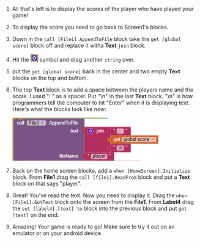 1. All that's left is to display the scores of the player who have played your game!

2. To display the score you need to go back to Screen1's blocks. 

3. Down in the `call [File1].AppendToFile` block take the `get [global score]` block off and replace it witha  **Text** `join` block.

4. Hit the ![](/assets/symbol.png) symbol and drag another `string` over. 

5. put the `get [global score]` back in the center and two empty **Text** blocks on the top and bottom.

6. The top **Text** block is to add a space between the players name and the score. I used ": " as a spacer. Put "\n" in the last **Text** block. "\n" is how programmers tell the computer to hit "Enter" when it is displaying text. Here's what the blocks look like now: 

    ![](/assets/fixedappendscore.png)
    
7. Back on the home screen blocks, add a `when [HomeScreen].Initialize` block. From **File1** drag the `call [file1].ReadFrom` block and put a **Text** block on that says "player".

8. Great! You've read the text. Now you need to display it. Drag the `when [File1].GotText` block onto the screen from the **File1**. From **Label4** drag the `set [label4].[text] to` block into the previous block and put `get [text]` on the end.

9. Amazing! Your game is ready to go! Make sure to try it out on an emulator or on your android device.

